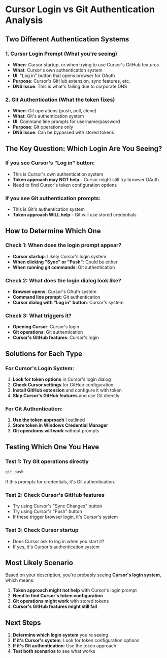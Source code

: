 # Cursor Login vs Git Authentication Analysis

## Two Different Authentication Systems

### 1. Cursor Login Prompt (What you're seeing)
- **When**: Cursor startup, or when trying to use Cursor's GitHub features
- **What**: Cursor's own authentication system
- **UI**: "Log in" button that opens browser for OAuth
- **Purpose**: Cursor's GitHub extension, sync features, etc.
- **DNS Issue**: This is what's failing due to corporate DNS

### 2. Git Authentication (What the token fixes)
- **When**: Git operations (push, pull, clone)
- **What**: Git's authentication system
- **UI**: Command line prompts for username/password
- **Purpose**: Git operations only
- **DNS Issue**: Can be bypassed with stored tokens

## The Key Question: Which Login Are You Seeing?

### If you see Cursor's "Log in" button:
- This is Cursor's own authentication system
- **Token approach may NOT help** - Cursor might still try browser OAuth
- Need to find Cursor's token configuration options

### If you see Git authentication prompts:
- This is Git's authentication system
- **Token approach WILL help** - Git will use stored credentials

## How to Determine Which One

### Check 1: When does the login prompt appear?
- **Cursor startup**: Likely Cursor's login system
- **When clicking "Sync" or "Push"**: Could be either
- **When running git commands**: Git authentication

### Check 2: What does the login dialog look like?
- **Browser opens**: Cursor's OAuth system
- **Command line prompt**: Git authentication
- **Cursor dialog with "Log in" button**: Cursor's system

### Check 3: What triggers it?
- **Opening Cursor**: Cursor's login
- **Git operations**: Git authentication
- **Cursor's GitHub features**: Cursor's login

## Solutions for Each Type

### For Cursor's Login System:
1. **Look for token options** in Cursor's login dialog
2. **Check Cursor settings** for GitHub configuration
3. **Install GitHub extension** and configure it with token
4. **Skip Cursor's GitHub features** and use Git directly

### For Git Authentication:
1. **Use the token approach** I outlined
2. **Store token in Windows Credential Manager**
3. **Git operations will work** without prompts

## Testing Which One You Have

### Test 1: Try Git operations directly
```bash
git push
```
If this prompts for credentials, it's Git authentication.

### Test 2: Check Cursor's GitHub features
- Try using Cursor's "Sync Changes" button
- Try using Cursor's "Push" button
- If these trigger browser login, it's Cursor's system

### Test 3: Check Cursor startup
- Does Cursor ask to log in when you start it?
- If yes, it's Cursor's authentication system

## Most Likely Scenario

Based on your description, you're probably seeing **Cursor's login system**, which means:

1. **Token approach might not help** with Cursor's login prompt
2. **Need to find Cursor's token configuration**
3. **Git operations might work** with stored tokens
4. **Cursor's GitHub features might still fail**

## Next Steps

1. **Determine which login system** you're seeing
2. **If it's Cursor's system**: Look for token configuration options
3. **If it's Git authentication**: Use the token approach
4. **Test both scenarios** to see what works 